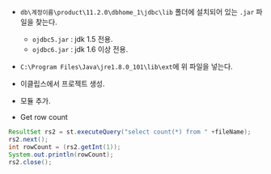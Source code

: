 - `db\계정이름\product\11.2.0\dbhome_1\jdbc\lib` 폴더에 설치되어 있는 `.jar` 파일을 찾는다.
    - `ojdbc5.jar` : jdk 1.5 전용.
    - `ojdbc6.jar` : jdk 1.6 이상 전용.
- `C:\Program Files\Java\jre1.8.0_101\lib\ext`에 위 파일을 넣는다.
- 이클립스에서 프로젝트 생성.
- 모듈 추가.


- Get row count 
```java
ResultSet rs2 = st.executeQuery("select count(*) from " +fileName);
rs2.next();
int rowCount = (rs2.getInt(1));				
System.out.println(rowCount);
rs2.close();
```